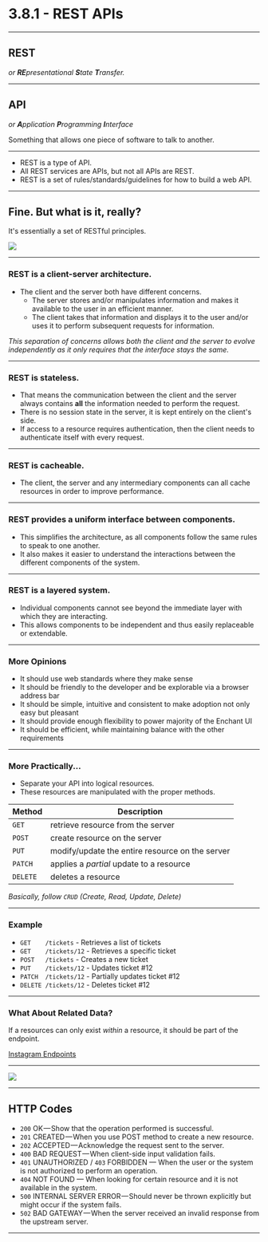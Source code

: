 # 3.8.1 - REST APIs

---

## REST

_or **RE**presentational **S**tate **T**ransfer._

---

## API

_or **A**pplication **P**rogramming **I**nterface_

Something that allows one piece of software to talk to another.

---

- REST is a type of API.
- All REST services are APIs, but not all APIs are REST.
- REST is a set of rules/standards/guidelines for how to build a web API.

---

## Fine. But what is it, really?

It's essentially a set of RESTful principles.

<img src='https://media0.giphy.com/media/kc0kqKNFu7v35gPkwB/giphy.gif' />

---


### REST is a client-server architecture.

- The client and the server both have different concerns. 
    - The server stores and/or manipulates information and makes it available to the user in an efficient manner.
    - The client takes that information and displays it to the user and/or uses it to perform subsequent requests for information.
    
_This separation of concerns allows both the client and the server to evolve independently as it only requires that the interface stays the same._

---

### REST is stateless.

- That means the communication between the client and the server always contains **all** the information needed to perform the request.
- There is no session state in the server, it is kept entirely on the client's side.
- If access to a resource requires authentication, then the client needs to authenticate itself with every request.

---

### REST is cacheable.

- The client, the server and any intermediary components can all cache resources in order to improve performance.

---

### REST provides a uniform interface between components.

- This simplifies the architecture, as all components follow the same rules to speak to one another.
- It also makes it easier to understand the interactions between the different components of the system.

---

### REST is a layered system.

- Individual components cannot see beyond the immediate layer with which they are interacting.
- This allows components to be independent and thus easily replaceable or extendable.

---

### More Opinions

- It should use web standards where they make sense
- It should be friendly to the developer and be explorable via a browser address bar
- It should be simple, intuitive and consistent to make adoption not only easy but pleasant
- It should provide enough flexibility to power majority of the Enchant UI
- It should be efficient, while maintaining balance with the other requirements

---

### More Practically...

- Separate your API into logical resources.
- These resources are manipulated with the proper methods.

| Method   | Description |
| -------- | ----------- |
| `GET`    | retrieve resource from the server |
| `POST`   | create resource on the server |
| `PUT`    | modify/update the entire resource on the server |
| `PATCH`  | applies a _partial_ update to a resource |
| `DELETE` | deletes a resource |

_Basically, follow `CRUD` (Create, Read, Update, Delete)_

---

### Example

- `GET    /tickets`     - Retrieves a list of tickets
- `GET    /tickets/12`  - Retrieves a specific ticket
- `POST   /tickets`     - Creates a new ticket
- `PUT    /tickets/12`  - Updates ticket #12
- `PATCH  /tickets/12`  - Partially updates ticket #12
- `DELETE /tickets/12`  - Deletes ticket #12

---

### What About Related Data?

If a resources can only exist _within_ a resource, it should be part of the endpoint.

<a href='https://www.instagram.com/developer/endpoints/users/#get_users_self' target='_blank'>Instagram Endpoints</a>

---

<img src='./assets/github-endpoints.png' />

---

## HTTP Codes

- `200` OK — Show that the operation performed is successful.
- `201` CREATED — When you use POST method to create a new resource.
- `202` ACCEPTED — Acknowledge the request sent to the server.
- `400` BAD REQUEST — When client-side input validation fails.
- `401` UNAUTHORIZED / `403` FORBIDDEN — When the user or the system is not authorized to perform an operation.
- `404` NOT FOUND — When looking for certain resource and it is not available in the system.
- `500` INTERNAL SERVER ERROR — Should never be thrown explicitly but might occur if the system fails.
- `502` BAD GATEWAY — When the server received an invalid response from the upstream server.

---